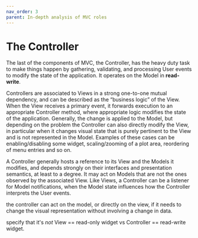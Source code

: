 ```yaml
---
nav_order: 3
parent: In-depth analysis of MVC roles
---
```

# The Controller

The last of the components of MVC, the Controller, has the heavy duty task to
make things happen by gathering, validating, and processing User events to
modify the state of the application. It operates on the Model in **read-write**.

Controllers are associated to Views in a strong one-to-one mutual dependency,
and can be described as the “business logic” of the View. When the View
receives a primary event, it forwards execution to an appropriate Controller
method, where appropriate logic modifies the state of the application.
Generally, the change is applied to the Model, but depending on the problem the
Controller can also directly modify the View, in particular when it changes
visual state that is purely pertinent to the View and is not represented in the
Model. Examples of these cases can be enabling/disabling some widget,
scaling/zooming of a plot area, reordering of menu entries and so on. 

A Controller generally hosts a reference to its View and the Models it
modifies, and depends strongly on their interfaces and presentation semantics,
at least to a degree. It may act on Models that are not the ones observed by
the associated View. Like Views, a Controller can be a listener for Model
notifications, when the Model state influences how the Controller interprets
the User events. 


the controller can act on the model, or directly on the view, if it needs to change
the visual representation without involving a change in data.

specify that it's _not_ View == read-only widget vs Controller == read-write widget.
